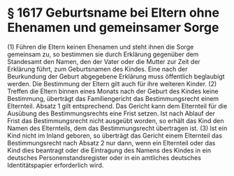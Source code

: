 # § 1617 Geburtsname bei Eltern ohne Ehenamen und gemeinsamer Sorge
(1) Führen die Eltern keinen Ehenamen und steht ihnen die Sorge gemeinsam zu, so bestimmen sie durch Erklärung gegenüber dem Standesamt den Namen, den der Vater oder die Mutter zur Zeit der Erklärung führt, zum Geburtsnamen des Kindes. Eine nach der Beurkundung der Geburt abgegebene Erklärung muss öffentlich beglaubigt werden. Die Bestimmung der Eltern gilt auch für ihre weiteren Kinder.
(2) Treffen die Eltern binnen eines Monats nach der Geburt des Kindes keine Bestimmung, überträgt das Familiengericht das Bestimmungsrecht einem Elternteil. Absatz 1 gilt entsprechend. Das Gericht kann dem Elternteil für die Ausübung des Bestimmungsrechts eine Frist setzen. Ist nach Ablauf der Frist das Bestimmungsrecht nicht ausgeübt worden, so erhält das Kind den Namen des Elternteils, dem das Bestimmungsrecht übertragen ist.
(3) Ist ein Kind nicht im Inland geboren, so überträgt das Gericht einem Elternteil das Bestimmungsrecht nach Absatz 2 nur dann, wenn ein Elternteil oder das Kind dies beantragt oder die Eintragung des Namens des Kindes in ein deutsches Personenstandsregister oder in ein amtliches deutsches Identitätspapier erforderlich wird.